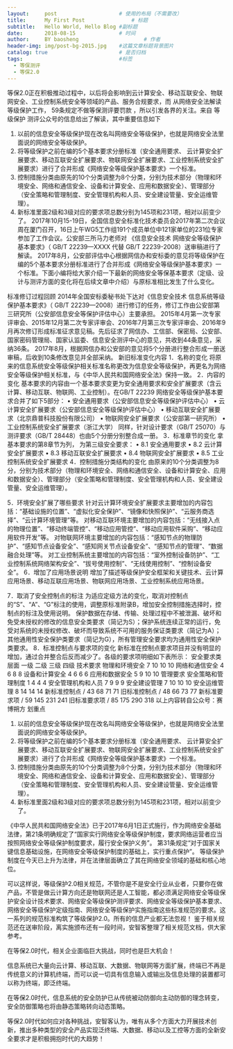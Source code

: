 ```yaml
---
layout:     post                    # 使用的布局（不需要改）
title:      My First Post               # 标题 
subtitle:   Hello World, Hello Blog #副标题
date:       2018-08-15              # 时间
author:     BY baosheng                     # 作者
header-img: img/post-bg-2015.jpg    #这篇文章标题背景图片
catalog: true                       # 是否归档
tags:                               #标签
  - 等保测评 
  - 等保2.0
---
```

等保2.0正在积极推动过程中，以后将会影响到云计算安全、移动互联安全、物联网安全、工业控制系统安全等领域的产品、服务合规要求，而 从网络安全法解读等级保护工作， 59条规定不做等保测评要罚款 ，所以引发各界的关注。来自 等级保护 测评公众号的信息给出了解读，其中重要信息如下
1.	以前的信息安全等级保护现在改名叫网络安全等级保护，也就是网络安全法里面说的网络安全等级保护。
2.	将等级保护之前在编的5个基本要求分册标准（安全通用要求、 云计算安全扩展要求、移动互联安全扩展要求、物联网安全扩展要求、工业控制系统安全扩展要求）进行了合并形成《网络安全等级保护基本要求》一个标准。
3.	控制措施分类由原先的10个分类调整为8个分类，分别为技术部分（物理和环境安全、网络和通信安全、设备和计算安全、应用和数据安全）、管理部分（安全策略和管理制度、安全管理机构和人员、安全建设管量、安全运维管理）。
4.	新标准里面2级和3级对应的要求项总数分别为145项和231项，相对以前变少了。
2017年10月15-19日，全国信息安全标准化技术委员会2017年第二次会议周在厦门召开，16日上午WG5工作组191个成员单位中121家单位的231位专家参加了工作会议。公安部三所马力老师对 《信息安全技术 网络安全等级保护基本要求》（ GB/T 22239—XXXX 代替 GB/T 22239-2008）送审稿进行了解读。
2017年8月，公安部评估中心根据网信办和安标委的意见将等级保护在编的5个基本要求分册标准进行了合并形成《网络安全等级保护基本要求》一个标准。下面小编将给大家介绍一下最新的网络安全等保基本要求（定级、设计与测评方面的变化将在后续文章中介绍）与原标准相比发生了什么变化。
 
标准修订过程回顾
2014年全国安标委秘书处下达对《信息安全技术 信息系统等级保护基本要求》（ GB/T 22239—2008）进行修订的任务，修订工作由公安部第三研究所（公安部信息安全等保护评估中心）主要承担。
2015年4月第一次专家评审会、2015年12月第二次专家评审会、2016年7月第三次专家评审会、2016年9月再次修订形成标准征求意见稿。先后征求了网信办、工信部、保密局、公安部、国家密码管理局、国家认监委、信息安全测评中心的意见，共收到44条意见，采纳36条。
2017年8月，根据网信办和公安部的意见将5个分册进行整合形成一册送审稿，后收到10条修改意见并全部采纳。
新旧标准变化内容
1．名称的变化
将原来的信息系统安全等级保护相关标准名称更改为信息安全等级保护，再更名为网络安全等级保护相关标准，与《中华人民共和国网络安全法》保持一致。
2．内容的变化
基本要求的内容由一个基本要求变更为安全通用要求和安全扩展要求（含云计算、移动互联、物联网、工业控制）。在GB/T 22239 网络安全等级保护基本要求合并了如下5部分：
•	安全通用要求（公安部信息安全等级保护评估中心）
•	云计算安全扩展要求（公安部信息安全等级保护评估中心）
•	移动互联安全扩展要求（北京鼎普科技股份有限公司）
•	物联网安全扩展要求（公安部第一研究所）
•	工业控制系统安全扩展要求（浙江大学）
同样，针对设计要求（GB/T 25070）与测评要求（GB/T 28448）也由5个分册分别整合成一册。
3．标准章节的变化
拿基本要求的第8章节为列， 为第三级安全要求：
•	8.1 安全通用要求
•	8.2 云计算安全扩展要求
•	8.3 移动互联安全扩展要求
•	8.4 物联网安全扩展要求
•	8.5 工业控制系统安全扩展要求 
4．控制措施分类结构的变化
由原来的10个分类调整为8分，分别为技术部分（物理和环境安全、网络和通信安全、设备和计算安全、应用和数据安全）、管理部分（安全策略和管理制度、安全管理机构和人员、安全建设管量、安全运维管理）。
 
5．环境安全扩展了哪些要求
针对云计算环境安全扩展要求主要增加的内容包括：“基础设施的位置”、“虚拟化安全保护”、“镜像和快照保护”、“云服务商选择”、“云计算环境管理”等。
对移动互联环境主要增加的内容包括：“无线接入点的物理位置”、“移动终端管控”、“移动应用管控”、“移动应用软件采购”、“移动应用软件开发”等。
对物联网环境主要增加的内容包括：“感知节点的物理防护”、“感知节点设备安全”、“感知网关节点设备安全”、“感知节点的管理”、“数据融合处理”等。
对工业控制系统主要增加的内容包括：“室外控制设备防护”、“工业控制系统网络架构安全”、“拔号使用控制”、“无线使用控制”、“控制设备安全”。
6．增加了应用场景说明
增加了描述等级保护安全框架和关键技术、云计算应用场景、移动互联应用场景、物联网应用场景、工业控制系统应用场景。
 
7．取消了安全控制点的标注
为适应定级方法的变化，取消对控制点的“S”、“A”、“G”标注的使用，调整原标准附录B，增加安全控制措施选择时，控制点的标注及使用说明。
保护数据在存储、传输、处理过程中不被泄漏、破坏和免受未授权的修改的信息安全类要求（简记为S）；保护系统连续正常的运行，免受对系统的未授权修改、破坏而导致系统不可用的服务保证类要求（简记为A）；其他通用性安全保护类要求（简记为G），所有管理安全要求均为通用性安全保护类要求。
8．标准控制点与要求项的变化
新标准在控制点要求项目并没有明显的增加，通过合并整合后反而减少了。各级的要求项明细如下表所示：
安全要求类	层面	一级	二级	三级	四级
技术要求	物理和环境安全	7	10	10	10
	网络和通信安全	4	6	8	8
	设备和计算安全	4	6	6	6
	应用和数据安全	5	9	10	10
管理要求	安全策略和管理制度	1	4	4	4
	安全管理机构和人员	7	9	9	9
	安全建设管理	7	10	10	10
	安全运维管理	8	14	14	14
新标准控制点	/	43	68	71	71
旧标准控制点	/	48	66	73	77
新标准要求项	/	59	145	231	241
旧标准要求项	/	85	175	290	318
以上内容转自公众号：赛博朔方
划重点
1.	以前的信息安全等级保护现在改名叫网络安全等级保护，也就是网络安全法里面说的网络安全等级保护。
2.	将等级保护之前在编的5个基本要求分册标准（安全通用要求、 云计算安全扩展要求、移动互联安全扩展要求、物联网安全扩展要求、工业控制系统安全扩展要求）进行了合并形成《网络安全等级保护基本要求》一个标准。
3.	控制措施分类由原先的10个分类调整为8个分类，分别为技术部分（物理和环境安全、网络和通信安全、设备和计算安全、应用和数据安全）、管理部分（安全策略和管理制度、安全管理机构和人员、安全建设管量、安全运维管理）。
4.	新标准里面2级和3级对应的要求项总数分别为145项和231项，相对以前变少了。


《中华人民共和国网络安全法》已于2017年6月1日正式施行，作为网络安全基础法律，第21条明确规定了“国家实行网络安全等级保护制度，要求网络运营者应当按照网络安全等级保护制度要求，履行安全保护义务”。
第31条规定“对于国家关键信息基础设施，在网络安全等级保护制度的基础上，实行重点保护”。
等级保护制度在今天已上升为法律，并在法律层面确立了其在网络安全领域的基础和核心地位。
 
可以这样说，等级保护2.0相关规范，不管你是不是安全行业从业者，只要你在做产品，不管是做云计算方向还是物联网还是人工智能，都必须满足网络安全等级保护安全设计技术要求、网络安全等级保护测评要求、网络安全等级保护基本要求、网络安全等级保护定级指南、网络安全等级保护实施指南这些标准规范的要求。这一系列的规范标准构筑了等级保护2.0。所有的信息产业都无法忽视！
鉴于相关规范还在送审阶段，离实施颁布还有一段时间，安智客整理了相关规范文档，供大家参考。

在等保2.0时代，相关企业面临巨大挑战，同时也是巨大机会！
 
信息系统已大量向云计算、移动互联、大数据、物联网等方面扩展，终端已不再是传统意义的计算机终端，而可以说一切具有信息输入或输出及信息处理的装置都可以称为终端，即泛终端。
 
在等保2.0时代，信息系统的安全防护已从传统被动防御向主动防御的理念转变，安全防御策略也将由静态策略转向动态策略。
 
等保2.0时代如何应对各种挑战，安智客认为，唯有从多个方面大力开展技术创新，推出多种类型的安全产品实现泛终端、大数据、移动以及工控等方面的全新安全要求才是积极拥抱时代的大趋势！
